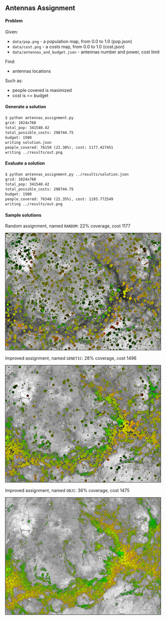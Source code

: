 ## Antennas Assignment

#### Problem

Given:

- `data/pop.png` - a population map, from 0.0 to 1.0 (pop.json)
- `data/cost.png` - a costs map, from 0.0 to 1.0 (cost.json)
- `data/antennas_and_budget.json` - antennas number and power, cost limit

Find:

- antennas locations

Such as:

- people covered is maximized
- cost is <= budget

#### Generate a solution

	$ python antennas_assignment.py 
	grid: 1024x768
	total_pop: 341540.42
	total_possible_costs: 298744.75
	budget: 1500
	writing solution.json
	people_covered: 76150 (22.30%), cost: 1177.427451
	writing ../results/out.png

#### Evaluate a solution

	$ python antennas_assignment.py ../results/solution.json 
	grid: 1024x768
	total_pop: 341540.42
	total_possible_costs: 298744.75
	budget: 1500
	people_covered: 76348 (22.35%), cost: 1193.772549
	writing ../results/out.png

#### Sample solutions

Random assignment, named `RANDOM`: 22% coverage, cost 1177

<img src="results/out_22_1177_RANDOM.png" width="512" border="1" />

Improved assignment, named `GENETIC`: 28% coverage, cost 1496

<img src="results/out_28_1496_GENETIC.png" width="512" border="1" />

Improved assignment, named `OBJC`: 36% coverage, cost 1475

<img src="results/out_36_1475_OBJC.png" width="512" border="1" />
